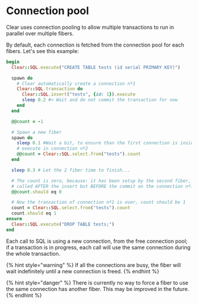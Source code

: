 # Connection pool

Clear uses connection pooling to allow multiple transactions to run in parallel over multiple fibers.

By default, each connection is fetched from the connection pool for each fibers. Let's see this example:

```ruby
begin
  Clear::SQL.execute("CREATE TABLE tests (id serial PRIMARY KEY)")

  spawn do
    # Clear automatically create a connection nº1 
    Clear::SQL.transaction do
      Clear::SQL.insert("tests", {id: 1}).execute
      sleep 0.2 #< Wait and do not commit the transaction for now
    end
  end

  @@count = -1

  # Spawn a new fiber
  spawn do
    sleep 0.1 #Wait a bit, to ensure than the first connection is inside a transaction
    # execute in connection nº2
    @@count = Clear::SQL.select.from("tests").count
  end

  sleep 0.3 # Let the 2 fiber time to finish...

  # The count is zero, because: it has been setup by the second fiber, which
  # called AFTER the insert but BEFORE the commit on the connection nº1
  @@count.should eq 0 

  # Now the transaction of connection nº1 is over, count should be 1
  count = Clear::SQL.select.from("tests").count
  count.should eq 1
ensure
  Clear::SQL.execute("DROP TABLE tests;")
end
```

Each call to SQL is using a new connection, from the free connection pool; if a transaction is in progress, each call will use the same connection during the whole transaction.

{% hint style="warning" %}
If all the connections are busy, the fiber will wait indefinitely until a new connection is freed.
{% endhint %}

{% hint style="danger" %}
There is currently no way to force a fiber to use the same connection has another fiber. This may be improved in the future.
{% endhint %}

